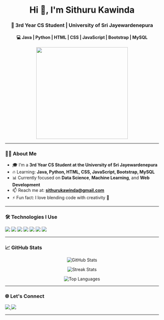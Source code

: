 <h1 align="center">Hi 👋, I'm Sithuru Kawinda</h1>
<h3 align="center">🚀 3rd Year CS Student | University of Sri Jayewardenepura</h3>
<h4 align="center">💻 Java | Python | HTML | CSS | JavaScript | Bootstrap | MySQL</h4>

<p align="center">
  <img src="https://cdn.dribbble.com/users/1162077/screenshots/3848914/programmer.gif" width="300"/>
</p>

---

### 👨‍🎓 About Me

- 🎓 I’m a **3rd Year CS Student at the University of Sri Jayewardenepura**
- 🔥 Learning: **Java, Python, HTML, CSS, JavaScript, Bootstrap, MySQL**
- 📊 Currently focused on **Data Science**, **Machine Learning**, and **Web Development**
- 📫 Reach me at: **sithurukawinda@gmail.com**
- ⚡ Fun fact: I love blending code with creativity 🚀

---

### 🛠️ Technologies I Use

<p>
  <img src="https://img.shields.io/badge/Java-ED8B00?style=for-the-badge&logo=java&logoColor=white"/>
  <img src="https://img.shields.io/badge/Python-3776AB?style=for-the-badge&logo=python&logoColor=white"/>
  <img src="https://img.shields.io/badge/HTML5-E34F26?style=for-the-badge&logo=html5&logoColor=white"/>
  <img src="https://img.shields.io/badge/CSS3-1572B6?style=for-the-badge&logo=css3&logoColor=white"/>
  <img src="https://img.shields.io/badge/JavaScript-F7DF1E?style=for-the-badge&logo=javascript&logoColor=black"/>
  <img src="https://img.shields.io/badge/Bootstrap-563D7C?style=for-the-badge&logo=bootstrap&logoColor=white"/>
  <img src="https://img.shields.io/badge/MySQL-005C84?style=for-the-badge&logo=mysql&logoColor=white"/>
</p>

---

### 📈 GitHub Stats

<p align="center">
  <img src="https://github-readme-stats.vercel.app/api?username=SithuruKawinda&show_icons=true&theme=tokyonight" alt="GitHub Stats" />
</p>
<p align="center">
  <img src="https://github-readme-streak-stats.herokuapp.com/?user=SithuruKawinda&theme=tokyonight" alt="Streak Stats" />
</p>
<p align="center">
  <img src="https://github-readme-stats.vercel.app/api/top-langs/?username=SithuruKawinda&layout=compact&theme=tokyonight" alt="Top Languages" />
</p>

---

### 🌐 Let's Connect

<p>
  <a href="https://www.linkedin.com/in/sithurukawinda/" target="_blank">
    <img src="https://img.shields.io/badge/LinkedIn-blue?style=for-the-badge&logo=linkedin&logoColor=white"/>
  </a>
  <a href="mailto:sithurukawinda@gmail.com">
    <img src="https://img.shields.io/badge/Gmail-red?style=for-the-badge&logo=gmail&logoColor=white"/>
  </a>
</p>

---
